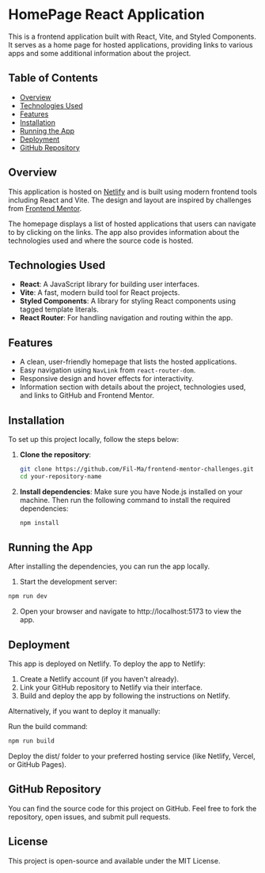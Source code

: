 # HomePage React Application

This is a frontend application built with React, Vite, and Styled Components. It serves as a home page for hosted applications, providing links to various apps and some additional information about the project.

## Table of Contents

- [Overview](#overview)
- [Technologies Used](#technologies-used)
- [Features](#features)
- [Installation](#installation)
- [Running the App](#running-the-app)
- [Deployment](#deployment)
- [GitHub Repository](#github-repository)

## Overview

This application is hosted on [Netlify](https://www.netlify.com/) and is built using modern frontend tools including React and Vite. The design and layout are inspired by challenges from [Frontend Mentor](https://www.frontendmentor.io/challenges).

The homepage displays a list of hosted applications that users can navigate to by clicking on the links. The app also provides information about the technologies used and where the source code is hosted.

## Technologies Used

- **React**: A JavaScript library for building user interfaces.
- **Vite**: A fast, modern build tool for React projects.
- **Styled Components**: A library for styling React components using tagged template literals.
- **React Router**: For handling navigation and routing within the app.

## Features

- A clean, user-friendly homepage that lists the hosted applications.
- Easy navigation using `NavLink` from `react-router-dom`.
- Responsive design and hover effects for interactivity.
- Information section with details about the project, technologies used, and links to GitHub and Frontend Mentor.

## Installation

To set up this project locally, follow the steps below:

1. **Clone the repository**:
   ```bash
   git clone https://github.com/Fil-Ma/frontend-mentor-challenges.git
   cd your-repository-name
   ```
2. **Install dependencies**:
   Make sure you have Node.js installed on your machine. Then run the following command to install the required dependencies:
   ```bash
   npm install
   ```

## Running the App

After installing the dependencies, you can run the app locally.

1. Start the development server:

```bash
npm run dev
```

2. Open your browser and navigate to http://localhost:5173 to view the app.

## Deployment

This app is deployed on Netlify. To deploy the app to Netlify:

1. Create a Netlify account (if you haven't already).
2. Link your GitHub repository to Netlify via their interface.
3. Build and deploy the app by following the instructions on Netlify.

Alternatively, if you want to deploy it manually:

Run the build command:

```bash
npm run build
```

Deploy the dist/ folder to your preferred hosting service (like Netlify, Vercel, or GitHub Pages).

## GitHub Repository

You can find the source code for this project on GitHub.
Feel free to fork the repository, open issues, and submit pull requests.

## License

This project is open-source and available under the MIT License.
